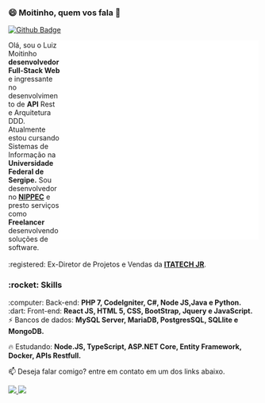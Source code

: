 ### 😄 Moitinho, quem vos fala 👋
 [![Github Badge](https://img.shields.io/badge/-Github-000?style=flat-square&logo=Github&logoColor=white&link=https://github.com/fagnerpsantos)](https://github.com/luizmoitinho)
 
<img align=right src=devices.gif min-width="400px" max-width="400px" width="400px" align="right" alt="Devices LuizMoitinho">
<p align="left">
  Olá, sou o Luiz Moitinho <strong>desenvolvedor Full-Stack Web</strong> e ingressante no desenvolvimento de <strong>API</strong> Rest e Arquitetura DDD. Atualmente estou cursando Sistemas de Informação na <strong>Universidade Federal de Sergipe.</strong> Sou desenvolvedor no <strong><a href="www.nippec.com">NIPPEC</a></strong> e presto serviços como <strong>Freelancer</strong> desenvolvendo soluções de software.<Br>
<br>:registered: Ex-Diretor de Projetos e Vendas da <strong><a href="http://itatechjr.com.br/">ITATECH JR</a></strong>.<br>
</p>
<!-- <p align="left">
  :heavy_check_mark: Em busca de projetos que possam me trazer novas experiências e aprendizados.<br>
  :heavy_check_mark: Uma mente aberta para sempre que possível re-aprender.<br>
</p> -->

<h3>:rocket: Skills</h3>
<p align="left">
  :computer: Back-end: <strong>PHP 7, CodeIgniter, C#, Node JS,Java e Python.</strong> <br>
  :dart: Front-end: <strong>React JS, HTML 5, CSS, BootStrap, Jquery e JavaScript.</strong><br>
 ⚡ Bancos de dados: <strong>MySQL Server, MariaDB, PostgresSQL, SQLlite e MongoDB.</strong>
</p>

<p align="left">
  🔥 Estudando: <strong>Node.JS, TypeScript, ASP.NET Core, Entity Framework, Docker, APIs Restfull.</strong>
</p>

<p align="left">
📫  Deseja falar comigo? entre em contato em um dos links abaixo.
</p>


 <span align=left>
 
 <a href="mailto:luizcarlos_costam@hotmail.com" alt="Hotmail">
  <img src=https://img.shields.io/badge/Hotmail-luizcarlos__costam%40hotmail.com-red>
 </a>
 
  <a href="https://www.linkedin.com/in/luiz-carlos-costa-moitinho-60878b176/" alt="Linkedin">
  <img src="https://img.shields.io/badge/-LinkedIn-blue?style=flat-square&logo=Linkedin&logoColor=white">
 </a>

</span>  



